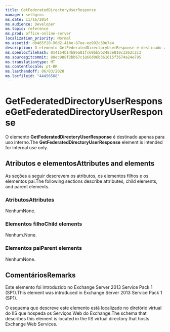 ```yaml
---
title: GetFederatedDirectoryUserResponse
manager: sethgros
ms.date: 11/16/2014
ms.audience: Developer
ms.topic: reference
ms.prod: office-online-server
localization_priority: Normal
ms.assetid: db465f20-96d2-41be-87ee-ee992c30e7a4
description: O elemento GetFederatedDirectoryUserResponse é destinado apenas para uso interno.
ms.openlocfilehash: 014154b14b86a81fc69bb5b2483e810c3262c2c3
ms.sourcegitcommit: 88ec988f2bb67c1866d06b361615f3674a24e795
ms.translationtype: MT
ms.contentlocale: pt-BR
ms.lasthandoff: 06/03/2020
ms.locfileid: "44456588"
---
```

# <a name="getfederateddirectoryuserresponse"></a><span data-ttu-id="5943b-103">GetFederatedDirectoryUserResponse</span><span class="sxs-lookup"><span data-stu-id="5943b-103">GetFederatedDirectoryUserResponse</span></span>

<span data-ttu-id="5943b-104">O elemento **GetFederatedDirectoryUserResponse** é destinado apenas para uso interno.</span><span class="sxs-lookup"><span data-stu-id="5943b-104">The **GetFederatedDirectoryUserResponse** element is intended for internal use only.</span></span> 

## <a name="attributes-and-elements"></a><span data-ttu-id="5943b-105">Atributos e elementos</span><span class="sxs-lookup"><span data-stu-id="5943b-105">Attributes and elements</span></span>

<span data-ttu-id="5943b-106">As seções a seguir descrevem os atributos, os elementos filhos e os elementos pai.</span><span class="sxs-lookup"><span data-stu-id="5943b-106">The following sections describe attributes, child elements, and parent elements.</span></span>
  
### <a name="attributes"></a><span data-ttu-id="5943b-107">Atributos</span><span class="sxs-lookup"><span data-stu-id="5943b-107">Attributes</span></span>

<span data-ttu-id="5943b-108">Nenhum</span><span class="sxs-lookup"><span data-stu-id="5943b-108">None.</span></span>
  
### <a name="child-elements"></a><span data-ttu-id="5943b-109">Elementos filho</span><span class="sxs-lookup"><span data-stu-id="5943b-109">Child elements</span></span>

<span data-ttu-id="5943b-110">Nenhum.</span><span class="sxs-lookup"><span data-stu-id="5943b-110">None.</span></span>
  
### <a name="parent-elements"></a><span data-ttu-id="5943b-111">Elementos pai</span><span class="sxs-lookup"><span data-stu-id="5943b-111">Parent elements</span></span>

<span data-ttu-id="5943b-112">Nenhum</span><span class="sxs-lookup"><span data-stu-id="5943b-112">None.</span></span>
  
## <a name="remarks"></a><span data-ttu-id="5943b-113">Comentários</span><span class="sxs-lookup"><span data-stu-id="5943b-113">Remarks</span></span>

<span data-ttu-id="5943b-114">Este elemento foi introduzido no Exchange Server 2013 Service Pack 1 (SP1).</span><span class="sxs-lookup"><span data-stu-id="5943b-114">This element was introduced in Exchange Server 2013 Service Pack 1 (SP1).</span></span>
  
<span data-ttu-id="5943b-115">O esquema que descreve este elemento está localizado no diretório virtual do IIS que hospeda os Serviços Web do Exchange.</span><span class="sxs-lookup"><span data-stu-id="5943b-115">The schema that describes this element is located in the IIS virtual directory that hosts Exchange Web Services.</span></span>
  

